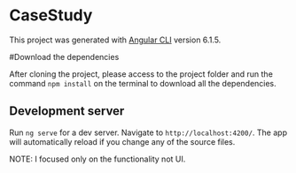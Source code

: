 # CaseStudy

This project was generated with [Angular CLI](https://github.com/angular/angular-cli) version 6.1.5.

#Download the dependencies

After cloning the project, please access to the project folder and run the command `npm install` on the terminal to download all the dependencies.

## Development server

Run `ng serve` for a dev server. Navigate to `http://localhost:4200/`. The app will automatically reload if you change any of the source files.

NOTE: I focused only on the functionality not UI.

